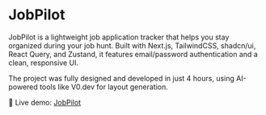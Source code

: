 # JobPilot

JobPilot is a lightweight job application tracker that helps you stay organized during your job hunt.
Built with Next.js, TailwindCSS, shadcn/ui, React Query, and Zustand, it features email/password authentication and a clean, responsive UI.

The project was fully designed and developed in just 4 hours, using AI-powered tools like V0.dev for layout generation.

🔗 Live demo: [JobPilot](https://v0-job-pilot-git-main-szyp86-gmailcoms-projects.vercel.app/)
